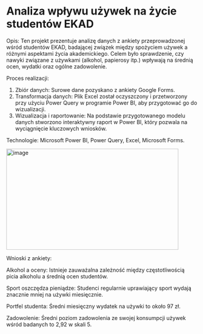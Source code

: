 # Analiza wpływu używek na życie studentów EKAD

Opis:
Ten projekt prezentuje analizę danych z ankiety przeprowadzonej wśród studentów EKAD, badającej związek między spożyciem używek a różnymi aspektami życia akademickiego. Celem było sprawdzenie, czy nawyki związane z używkami (alkohol, papierosy itp.) wpływają na średnią ocen, wydatki oraz ogólne zadowolenie.

Proces realizacji:

1. Zbiór danych: Surowe dane pozyskano z ankiety Google Forms.
2. Transformacja danych: Plik Excel został oczyszczony i przetworzony przy użyciu Power Query w programie Power BI, aby przygotować go do wizualizacji.
3. Wizualizacja i raportowanie: Na podstawie przygotowanego modelu danych stworzono interaktywny raport w Power BI, który pozwala na wyciągnięcie kluczowych wniosków.

Technologie: Microsoft Power BI, Power Query, Excel, Microsoft Forms.

<img width="454" height="267" alt="image" src="https://github.com/user-attachments/assets/2c506d6c-406b-4d25-b5be-b7e2a1a48bf6" />

Wnioski z ankiety: 

Alkohol a oceny: Istnieje zauważalna zależność między częstotliwością picia alkoholu a średnią ocen studentów.

Sport oszczędza pieniądze: Studenci regularnie uprawiający sport wydają znacznie mniej na używki miesięcznie.

Portfel studenta: Średni miesięczny wydatek na używki to około 97 zł.

Zadowolenie: Średni poziom zadowolenia ze swojej konsumpcji używek wśród badanych to 2,92 w skali 5.

